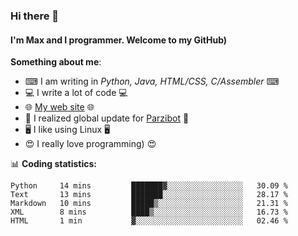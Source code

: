 ### Hi there 👋
#### I'm Max and I programmer. Welcome to my GitHub)

**Something about me**:
- ⌨ I am writing in _Python, Java, HTML/CSS, C/Assembler_ ⌨
- 💻 I write a lot of code 💻
- 🌐 [My web site](https://merive.herokuapp.com/) 🌐
- 💾 I realized global update for [Parzibot](https://github.com/merive/Parzibot) 💾
- 🖥️ I like using Linux 🖥️
- 😍 I really love programming) 😍

📊 **Coding statistics:**
<!--START_SECTION:waka-->
```text
Python     14 mins         ███████▓░░░░░░░░░░░░░░░░░   30.09 % 
Text       13 mins         ███████░░░░░░░░░░░░░░░░░░   28.17 % 
Markdown   10 mins         █████▒░░░░░░░░░░░░░░░░░░░   21.31 % 
XML        8 mins          ████▒░░░░░░░░░░░░░░░░░░░░   16.73 % 
HTML       1 min           ▓░░░░░░░░░░░░░░░░░░░░░░░░   02.46 % 
```
<!--END_SECTION:waka-->
